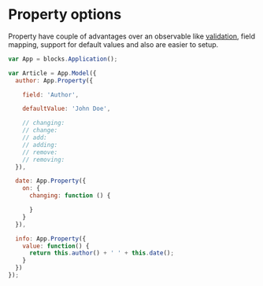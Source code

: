 # Property options

Property have couple of advantages over an observable like [validation](validation.md), field mapping, support for default values and also are easier to setup.

```javascript
var App = blocks.Application();

var Article = App.Model({
  author: App.Property({

    field: 'Author',

    defaultValue: 'John Doe',

    // changing:
    // change:
    // add:
    // adding:
    // remove:
    // removing:
  }),

  date: App.Property({
    on: {
      changing: function () {

      }
    }
  }),

  info: App.Property({
    value: function() {
      return this.author() + ' ' + this.date();
    }
  })
});
```
